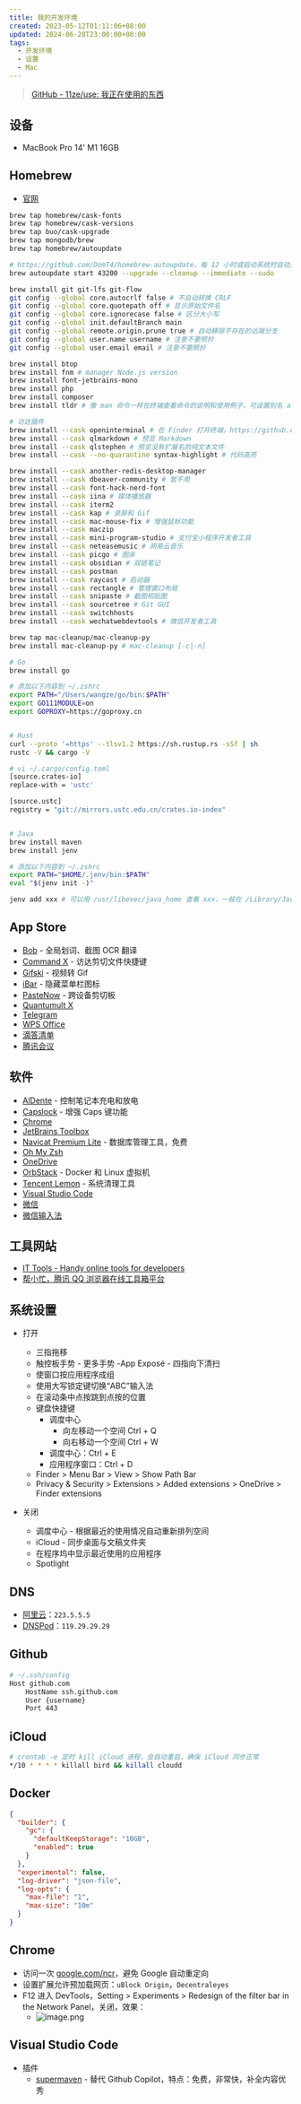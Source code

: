 ```yaml
---
title: 我的开发环境
created: 2023-05-12T01:11:06+08:00
updated: 2024-06-28T23:00:00+08:00
tags:
  - 开发环境
  - 设置
  - Mac
---
```


> [GitHub - 11ze/use: 我正在使用的东西](https://github.com/11ze/use)

## 设备

- MacBook Pro 14' M1 16GB

## Homebrew

- [官网](https://brew.sh/)

```bash
brew tap homebrew/cask-fonts
brew tap homebrew/cask-versions
brew tap buo/cask-upgrade
brew tap mongodb/brew
brew tap homebrew/autoupdate

# https://github.com/DomT4/homebrew-autoupdate，每 12 小时或启动系统时自动更新
brew autoupdate start 43200 --upgrade --cleanup --immediate --sudo

brew install git git-lfs git-flow
git config --global core.autocrlf false # 不自动转换 CRLF
git config --global core.quotepath off # 显示原始文件名
git config --global core.ignorecase false # 区分大小写
git config --global init.defaultBranch main
git config --global remote.origin.prune true # 自动移除不存在的远端分支
git config --global user.name username # 注意不要照抄
git config --global user.email email # 注意不要照抄

brew install btop
brew install fnm # manager Node.js version
brew install font-jetbrains-mono
brew install php
brew install composer
brew install tldr # 像 man 命令一样在终端查看命令的说明和使用例子，可设置别名 alias iman='tldr'

# 访达插件
brew install --cask openinterminal # 在 Finder 打开终端，https://github.com/Ji4n1ng/OpenInTerminal，在访达任意地方右键，到 Quick Actions 里添加工具栏按钮
brew install --cask qlmarkdown # 预览 Markdown
brew install --cask qlstephen # 预览没有扩展名的纯文本文件
brew install --cask --no-quarantine syntax-highlight # 代码高亮

brew install --cask another-redis-desktop-manager
brew install --cask dbeaver-community # 暂不用
brew install --cask font-hack-nerd-font
brew install --cask iina # 媒体播放器
brew install --cask iterm2
brew install --cask kap # 录屏和 Gif
brew install --cask mac-mouse-fix # 增强鼠标功能
brew install --cask maczip
brew install --cask mini-program-studio # 支付宝小程序开发者工具
brew install --cask neteasemusic # 网易云音乐
brew install --cask picgo # 图床
brew install --cask obsidian # 双链笔记
brew install --cask postman
brew install --cask raycast # 启动器
brew install --cask rectangle # 管理窗口布局
brew install --cask snipaste # 截图和贴图
brew install --cask sourcetree # Git GUI
brew install --cask switchhosts
brew install --cask wechatwebdevtools # 微信开发者工具

brew tap mac-cleanup/mac-cleanup-py
brew install mac-cleanup-py # mac-cleanup [-c|-n]

# Go
brew install go

# 添加以下内容到 ~/.zshrc
export PATH="/Users/wangze/go/bin:$PATH"
export GO111MODULE=on
export GOPROXY=https://goproxy.cn


# Rust
curl --proto '=https' --tlsv1.2 https://sh.rustup.rs -sSf | sh
rustc -V && cargo -V

# vi ~/.cargo/config.toml
[source.crates-io]
replace-with = 'ustc'

[source.ustc]
registry = "git://mirrors.ustc.edu.cn/crates.io-index"


# Java
brew install maven
brew install jenv

# 添加以下内容到 ~/.zshrc
export PATH="$HOME/.jenv/bin:$PATH"
eval "$(jenv init -)"

jenv add xxx # 可以用 /usr/libexec/java_home 查看 xxx，一般在 /Library/Java/JavaVirtualMachines/zulu-18.jdk/Contents/Home
```

## App Store

- [Bob](https://apps.apple.com/cn/app/bob-%E7%BF%BB%E8%AF%91%E5%92%8C-ocr-%E5%B7%A5%E5%85%B7/id1630034110?mt=12) - 全局划词、截图 OCR 翻译
- [Command X](https://apps.apple.com/us/app/command-x/id6448461551?mt=12) - 访达剪切文件快捷键
- [Gifski](https://apps.apple.com/cn/app/gifski/id1351639930?l=en-GB&mt=12) - 视频转 Gif
- [iBar](https://apps.apple.com/cn/app/ibar-menubar-icon-control-tool/id6443843900?l=en-GB&mt=12) - 隐藏菜单栏图标
- [PasteNow](https://apps.apple.com/us/app/pastenow-instant-clipboard/id1552536109) - 跨设备剪切板
- [Quantumult X](https://apps.apple.com/lr/app/quantumult-x/id1443988620)
- [Telegram](https://apps.apple.com/cn/app/telegram/id747648890?l=en-GB&mt=12)
- [WPS Office](https://apps.apple.com/cn/app/wps-office/id1443749478?mt=12)
- [滴答清单](https://apps.apple.com/cn/app/%E6%BB%B4%E7%AD%94%E6%B8%85%E5%8D%95-%E4%B8%93%E6%B3%A8%E6%97%B6%E9%97%B4%E7%AE%A1%E7%90%86%E5%92%8C%E6%97%A5%E5%8E%86%E6%8F%90%E9%86%92%E4%BA%8B%E9%A1%B9/id966085870?mt=12)
- [腾讯会议](https://apps.apple.com/cn/app/tencent-meeting/id1484048379?l=en-GB)

## 软件

- [AlDente](https://github.com/AppHouseKitchen/AlDente-Charge-Limiter/releases) - 控制笔记本充电和放电
- [Capslock](https://wangze.tech/Capslock%EF%BC%9A%E5%A2%9E%E5%BC%BA-Mac-%E7%9A%84-Caps-%E9%94%AE%E5%8A%9F%E8%83%BD) - 增强 Caps 键功能
- [Chrome](https://www.google.com/intl/zh-CN/chrome/)
- [JetBrains Toolbox](https://www.jetbrains.com/lp/toolbox/)
- [Navicat Premium Lite](https://www.navicat.com/en/download/navicat-premium-lite#macos) - 数据库管理工具，免费
- [Oh My Zsh](https://wangze.tech/Mac-%E5%AE%89%E8%A3%85-oh-my-zsh)
- [OneDrive](https://www.microsoft.com/zh-cn/microsoft-365/onedrive/download)
- [OrbStack](https://orbstack.dev/dashboard) - Docker 和 Linux 虚拟机
- [Tencent Lemon](https://lemon.qq.com/) - 系统清理工具
- [Visual Studio Code](https://code.visualstudio.com/download)
- [微信](https://mac.weixin.qq.com/?lang=zh_CN)
- [微信输入法](https://z.weixin.qq.com/)

## 工具网站

- [IT Tools - Handy online tools for developers](https://it-tools.tech/)
- [帮小忙，腾讯 QQ 浏览器在线工具箱平台](https://tool.browser.qq.com/)

## 系统设置

- 打开
  - 三指拖移
  - 触控板手势 - 更多手势 -App Exposé - 四指向下清扫
  - 使窗口按应用程序成组
  - 使用大写锁定键切换“ABC”输入法
  - 在滚动条中点按跳到点按的位置
  - 键盘快捷键
    - 调度中心
      - 向左移动一个空间 Ctrl + Q
      - 向右移动一个空间 Ctrl + W
    - 调度中心：Ctrl + E
    - 应用程序窗口：Ctrl + D
  - Finder > Menu Bar > View > Show Path Bar
  - Privacy & Security > Extensions > Added extensions > OneDrive > Finder extensions

- 关闭
  - 调度中心 - 根据最近的使用情况自动重新排列空间
  - iCloud - 同步桌面与文稿文件夹
  - 在程序坞中显示最近使用的应用程序
  - Spotlight

## DNS

- [阿里云](https://www.alidns.com/knowledge?type=SETTING_DOCS#user_ios)：`223.5.5.5`
- [DNSPod](https://www.dnspod.cn/products/publicdns)：`119.29.29.29`

## Github

```bash
# ~/.ssh/config
Host github.com
    HostName ssh.github.com
    User {username}
    Port 443
```

## iCloud

```bash
# crontab -e 定时 kill iCloud 进程，会自动重启，确保 iCloud 同步正常
*/10 * * * * killall bird && killall cloudd
```

## Docker

```json
{
  "builder": {
    "gc": {
      "defaultKeepStorage": "10GB",
      "enabled": true
    }
  },
  "experimental": false,
  "log-driver": "json-file",
  "log-opts": {
    "max-file": "1",
    "max-size": "10m"
  }
}
```

## Chrome

- 访问一次 [google.com/ncr](https://google.com/ncr)，避免 Google 自动重定向
- 设置扩展允许预加载网页：`uBlock Origin`，`Decentraleyes`
- F12 进入 DevTools，Setting > Experiments > Redesign of the filter bar in the Network Panel，关闭，效果：
  - ![image.png](https://cdn.jsdelivr.net/gh/11ze/static/images/20240428233857.png)

## Visual Studio Code

- 插件
  - [supermaven](https://marketplace.visualstudio.com/items?itemName=supermaven.supermaven) - 替代 Github Copilot，特点：免费，非常快，补全内容优秀
